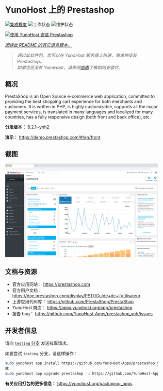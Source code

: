 <!--
注意：此 README 由 <https://github.com/YunoHost/apps/tree/master/tools/readme_generator> 自动生成
请勿手动编辑。
-->

# YunoHost 上的 Prestashop

[![集成程度](https://apps.yunohost.org/badge/integration/prestashop)](https://ci-apps.yunohost.org/ci/apps/prestashop/)
![工作状态](https://apps.yunohost.org/badge/state/prestashop)
![维护状态](https://apps.yunohost.org/badge/maintained/prestashop)

[![使用 YunoHost 安装 Prestashop](https://install-app.yunohost.org/install-with-yunohost.svg)](https://install-app.yunohost.org/?app=prestashop)

*[阅读此 README 的其它语言版本。](./ALL_README.md)*

> *通过此软件包，您可以在 YunoHost 服务器上快速、简单地安装 Prestashop。*  
> *如果您还没有 YunoHost，请参阅[指南](https://yunohost.org/install)了解如何安装它。*

## 概况

PrestaShop is an Open Source e-commerce web application, committed to providing the best shopping cart experience for both merchants and customers. It is written in PHP, is highly customizable, supports all the major payment services, is translated in many languages and localized for many countries, has a fully responsive design (both front and back office), etc.

**分发版本：** 8.2.1~ynh2

**演示：** <https://demo.prestashop.com/#/en/front>

## 截图

![Prestashop 的截图](./doc/screenshots/screenshot.png)

## 文档与资源

- 官方应用网站： <https://prestashop.com>
- 官方用户文档： <https://doc.prestashop.com/display/PS17/Guide+de+l'utilisateur>
- 上游应用代码库： <https://github.com/PrestaShop/PrestaShop>
- YunoHost 商店： <https://apps.yunohost.org/app/prestashop>
- 报告 bug： <https://github.com/YunoHost-Apps/prestashop_ynh/issues>

## 开发者信息

请向 [`testing` 分支](https://github.com/YunoHost-Apps/prestashop_ynh/tree/testing) 发送拉取请求。

如要尝试 `testing` 分支，请这样操作：

```bash
sudo yunohost app install https://github.com/YunoHost-Apps/prestashop_ynh/tree/testing --debug
或
sudo yunohost app upgrade prestashop -u https://github.com/YunoHost-Apps/prestashop_ynh/tree/testing --debug
```

**有关应用打包的更多信息：** <https://yunohost.org/packaging_apps>
